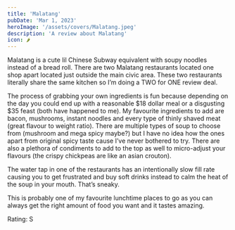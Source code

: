 ```yaml
---
title: 'Malatang'
pubDate: 'Mar 1, 2023'
heroImage: '/assets/covers/Malatang.jpeg'
description: 'A review about Malatang'
icon: 🌶️
---
```


Malatang is a cute lil Chinese Subway equivalent with soupy noodles instead of a bread roll. There are two Malatang restaurants located one shop apart located just outside the main civic area. These two restaurants literally share the same kitchen so I’m doing a TWO for ONE review deal.

The process of grabbing your own ingredients is fun because depending on the day you could end up with a reasonable $18 dollar meal or a disgusting $35 feast (both have happened to me). My favourite ingredients to add are bacon, mushrooms, instant noodles and every type of thinly shaved meat (great flavour to weight ratio). There are multiple types of soup to choose from (mushroom and mega spicy maybe?) but I have no idea how the ones apart from original spicy taste cause I’ve never bothered to try. There are also a plethora of condiments to add to the top as well to micro-adjust your flavours (the crispy chickpeas are like an asian crouton).

The water tap in one of the restaurants has an intentionally slow fill rate causing you to get frustrated and buy soft drinks instead to calm the heat of the soup in your mouth. That’s sneaky.

This is probably one of my favourite lunchtime places to go as you can always get the right amount of food you want and it tastes amazing.

Rating: S
